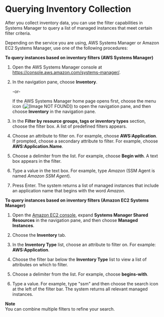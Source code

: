 # Querying Inventory Collection<a name="sysman-inventory-query"></a>

After you collect inventory data, you can use the filter capabilities in Systems Manager to query a list of managed instances that meet certain filter criteria\. 

Depending on the service you are using, AWS Systems Manager or Amazon EC2 Systems Manager, use one of the following procedures:

**To query instances based on inventory filters \(AWS Systems Manager\)**

1. Open the AWS Systems Manager console at [https://console\.aws\.amazon\.com/systems\-manager/](https://console.aws.amazon.com/systems-manager/)\.

1. In the navigation pane, choose **Inventory**\.

   \-or\-

   If the AWS Systems Manager home page opens first, choose the menu icon \(![\[Image NOT FOUND\]](http://docs.aws.amazon.com/systems-manager/latest/userguide/images/menu-icon-small.png)\) to open the navigation pane, and then choose **Inventory** in the navigation pane\.

1. In the **Filter by resource groups, tags or inventory types** section, choose the filter box\. A list of predefined filters appears\.

1. Choose an attribute to filter on\. For example, choose **AWS:Application**\. If prompted, choose a secondary attribute to filter\. For example, choose **AWS:Application\.Name**\. 

1. Choose a delimiter from the list\. For example, choose **Begin with**\. A text box appears in the filter\.

1. Type a value in the text box\. For example, type *Amazon* \(SSM Agent is named *Amazon SSM Agent*\)\. 

1. Press Enter\. The system returns a list of managed instances that include an application name that begins with the word *Amazon*\.

**To query instances based on inventory filters \(Amazon EC2 Systems Manager\)**

1. Open the [Amazon EC2 console](https://console.aws.amazon.com/ec2/), expand **Systems Manager Shared Resources** in the navigation pane, and then choose **Managed Instances**\. 

1. Choose the **Inventory** tab\.

1. In the **Inventory Type** list, choose an attribute to filter on\. For example: **AWS:Application**\.

1. Choose the filter bar below the **Inventory Type** list to view a list of attributes on which to filter\. 

1. Choose a delimiter from the list\. For example, choose **begins\-with**\.

1. Type a value\. For example, type "ssm" and then choose the search icon at the left of the filter bar\. The system returns all relevant managed instances\.

**Note**  
You can combine multiple filters to refine your search\.
